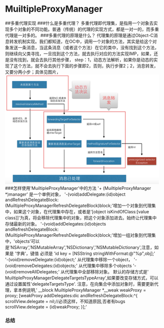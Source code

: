 # MuiltipleProxyManager
##多重代理实现
###什么是多重代理？
多重代理即代理集，是指用一个对象去实现多个对象的不同功能。普通（传统）的代理的实现方式，都是一对一的，而多重代理是一对多的。
###多重代理的原理是什么？
代理集的原理是通过Object-C消息转发机制实现。我们都知道，在OC中，调用一个对象的方法，其实是给这个对象发送一条消息，当这条消息（或者这个方法）在它的类中，没有找到这个方法，则继续向父类寻找，一旦找到这个方法，就去执行对应的方法实现IMP，如果，还是没有找到，就会去执行其他步骤，
step：1，动态方法解析，如果你是动态的实现了这个方法，就不会去执行下面的步骤即2，否则，执行步骤2；2，消息转发，又要分两小步；具体见图片，
![image](https://github.com/woodjobber/MuiltipleProxyManager/blob/master/消息转发.png)
###怎样使用'MuiltipleProxyManager'中的方法
'+ (MuiltipleProxyManager *)manager' 是一个单例对象，
'-(void)addDelegate:(id)object andRefreshDelegateBlock:(MuiltipleProxyManagerRefreshDelegateBlock)block;'增加一个对象到代理集中，如果这个对象，在代理集中存在，或者是'[object isKindOfClass:[value class]]'为真，将会移除代理集中的对象，把这个对象添加进去。始终让代理集中存储最新的对象。
'-(void)addDelegates:(id)objects andRefreshDelegateBlock:(MuiltipleProxyManagerRefreshDelegateBlock)block;'增加一组对象到代理集中，'objects'可以是'NSArray','NSMutableArray','NSDictionary','NSMutableDictionary',注意，如果是 '字典'，键值 必须是 'id key = [NSString stringWithFormat:@"%p",obj];'
'-(void)removeDelegate:(id)object;'  从代理集中移除一个object，
'-(void)removeDelegates:(id)objects;' 从代理集中移除多个objects
'-(void)removeAllDelegates;' 从代理集中全部移除对象。
默认的存储方式是' MuiltipleProxyManagerDelegateTargetsTypeArray',如果要改变存储方式，可以通过设置属性'delegateTargetsType'.
注意，在向集合中添加对象时，需要更新代理，拿本例说明,' __block MuiltipleProxyManager *__weak weakProxy = proxy;
    [weakProxy addDelegates:dic andRefreshDelegateBlock:^{
        scrollView.delegate = nil;//必须这样，不知道原因,否者有bugs
        scrollView.delegate = (id)weakProxy;
    }];'
### 总结
